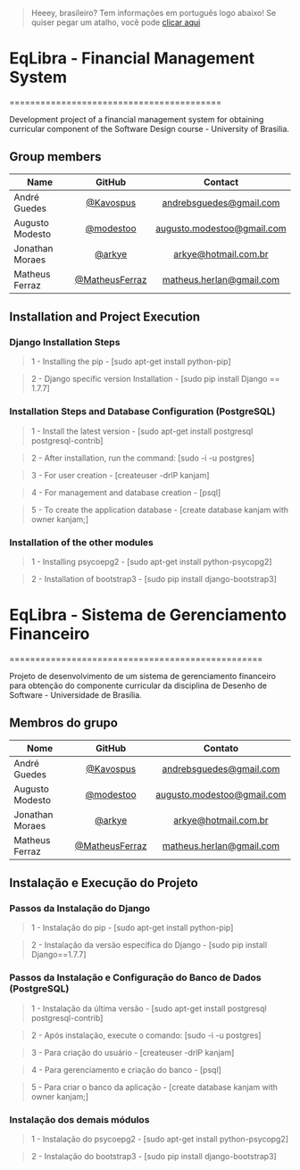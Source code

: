 > Heeey, brasileiro? Tem informações em português logo abaixo! Se quiser pegar um atalho, você pode [clicar aqui](http://github.com/KanJam/Finpy#eqlibra---sistema-de-gerenciamento-financeiro)

# EqLibra - Financial Management System
=========================================

Development project of a financial management system for obtaining curricular component of the Software Design course - University of Brasilia.

## Group members

|     **Name**     |   **GitHub**                                       |       **Contact**          |
|------------------|:--------------------------------------------------:|:--------------------------:|
|   André Guedes   | [@Kavospus](https://github.com/Kavospus)           | andrebsguedes@gmail.com    |
| Augusto Modesto  | [@modestoo](https://github.com/modestoo)           | augusto.modestoo@gmail.com |
| Jonathan Moraes  | [@arkye](https://github.com/arkye)                 | arkye@hotmail.com.br       |
| Matheus Ferraz   | [@MatheusFerraz](https://github.com/MatheusFerraz) | matheus.herlan@gmail.com   |

## Installation and Project Execution

### Django Installation Steps

> 1 - Installing the pip - [sudo apt-get install python-pip]

> 2 - Django specific version Installation - [sudo pip install Django == 1.7.7]

### Installation Steps and Database Configuration (PostgreSQL)

> 1 - Install the latest version - [sudo apt-get install postgresql postgresql-contrib]

> 2 - After installation, run the command: [sudo -i -u postgres]

> 3 - For user creation - [createuser -drlP kanjam]

> 4 - For management and database creation - [psql]

> 5 - To create the application database - [create database kanjam with owner kanjam;]

### Installation of the other modules

> 1 - Installing psycoepg2 - [sudo apt-get install python-psycopg2]

> 2 - Installation of bootstrap3 - [sudo pip install django-bootstrap3]


# EqLibra - Sistema de Gerenciamento Financeiro
=================================================

Projeto de desenvolvimento de um sistema de gerenciamento financeiro para obtenção do componente curricular da disciplina de Desenho de Software - Universidade de Brasília.

## Membros do grupo

|     **Nome**     |   **GitHub**                                       |       **Contato**          |
|------------------|:--------------------------------------------------:|:--------------------------:|
|   André Guedes   | [@Kavospus](https://github.com/Kavospus)           | andrebsguedes@gmail.com    |
| Augusto Modesto  | [@modestoo](https://github.com/modestoo)           | augusto.modestoo@gmail.com |
| Jonathan Moraes  | [@arkye](https://github.com/arkye)                 | arkye@hotmail.com.br       |
| Matheus Ferraz   | [@MatheusFerraz](https://github.com/MatheusFerraz) | matheus.herlan@gmail.com   |

## Instalação e Execução do Projeto

### Passos da Instalação do Django

> 1 - Instalação do pip -  [sudo apt-get install python-pip]

> 2 - Instalação da versão específica do Django - [sudo pip install Django==1.7.7]

### Passos da Instalação e Configuração do Banco de Dados (PostgreSQL)

> 1 - Instalação da última versão - [sudo apt-get install postgresql postgresql-contrib]

> 2 - Após instalação, execute o comando: [sudo -i -u postgres]

> 3 - Para criação do usuário - [createuser -drlP kanjam]

> 4 - Para gerenciamento e criação do banco - [psql]

> 5 - Para criar o banco da aplicação - [create database kanjam with owner kanjam;]

### Instalação dos demais módulos

> 1 - Instalação do psycoepg2 - [sudo apt-get install python-psycopg2]

> 2 - Instalação do bootstrap3 - [sudo pip install django-bootstrap3]
